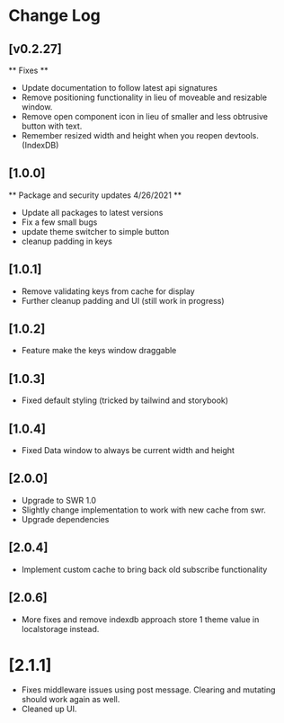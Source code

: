 # Change Log

## [v0.2.27]

** Fixes **
  - Update documentation to follow latest api signatures
  - Remove positioning functionality in lieu of moveable and resizable window.
  - Remove open component icon in lieu of smaller and less obtrusive button with text.
  - Remember resized width and height when you reopen devtools. (IndexDB)

## [1.0.0]
** Package and security updates 4/26/2021 **
 - Update all packages to latest versions
 - Fix a few small bugs
 - update theme switcher to simple button
 - cleanup padding in keys

## [1.0.1]
  - Remove validating keys from cache for display
  - Further cleanup padding and UI (still work in progress)

## [1.0.2]
  - Feature make the keys window draggable

## [1.0.3]
  - Fixed default styling (tricked by tailwind and storybook)

## [1.0.4]
  - Fixed Data window to always be current width and height

## [2.0.0]
  - Upgrade to SWR 1.0
  - Slightly change implementation to work with new cache from swr.
  - Upgrade dependencies

## [2.0.4]
  - Implement custom cache to bring back old subscribe functionality
## [2.0.6]
  - More fixes and remove indexdb approach store 1 theme value in localstorage instead.

# [2.1.1]
  - Fixes middleware issues using post message. Clearing and mutating should work again as well.
  - Cleaned up UI.